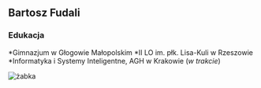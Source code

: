 ## Bartosz Fudali


### Edukacja
*Gimnazjum w Głogowie Małopolskim
*II LO im. płk. Lisa-Kuli w Rzeszowie
*Informatyka i Systemy Inteligentne, AGH w Krakowie (_w trakcie_)

![żabka](https://i.pinimg.com/originals/94/4e/b7/944eb70b31dd2d1b152cfa7b415b929c.jpg)



